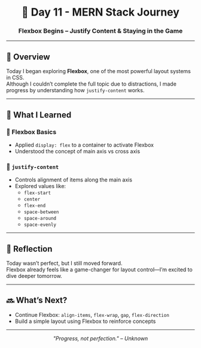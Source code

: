 <h1 align="center">📅 Day 11 - MERN Stack Journey</h1>
<h3 align="center">Flexbox Begins – Justify Content & Staying in the Game</h3>

---

## 🧭 Overview

Today I began exploring **Flexbox**, one of the most powerful layout systems in CSS.  
Although I couldn’t complete the full topic due to distractions, I made progress by understanding how `justify-content` works.

---

## 🧠 What I Learned

### 🔹 Flexbox Basics
- Applied `display: flex` to a container to activate Flexbox
- Understood the concept of main axis vs cross axis

### 🔸 `justify-content`
- Controls alignment of items along the main axis
- Explored values like:
  - `flex-start`
  - `center`
  - `flex-end`
  - `space-between`
  - `space-around`
  - `space-evenly`

---

## 💭 Reflection

Today wasn’t perfect, but I still moved forward.  
Flexbox already feels like a game-changer for layout control—I’m excited to dive deeper tomorrow.

---

## 🔜 What’s Next?

- Continue Flexbox: `align-items`, `flex-wrap`, `gap`, `flex-direction`  
- Build a simple layout using Flexbox to reinforce concepts

---

<p align="center"><em>"Progress, not perfection." – Unknown</em></p>
